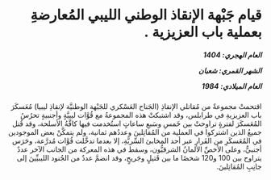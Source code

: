 <h1 dir="rtl">قيام جَبْهة الإنقاذ الوطني الليبي المُعارضةِ بعملية باب العزيزية .</h1>

<h5 dir="rtl">العام الهجري:  1404

الشهر القمري: شعبان

العام الميلادي: 1984</h5>

<p dir="rtl">اقتحمتْ مجموعةٌ من مُقاتلي الإنقاذِ (الجَناح العَسْكري للجَبْهة الوطنيَّة لإنقاذِ ليبيا) مُعَسكَرَ باب العزيزيةِ في طرابلس، وقد اشتبكتْ هذه المجموعةُ مع قُوَّات ليبيَّةٍ وأجنبيةٍ تحرُسُ المُعَسكَرَ لفترةٍ تراوحتْ بين خَمسِ وسَبعِ ساعاتٍ استُخدمت فيها كافَّةُ الأسلحة، وقد قُتل جميعُ الذين اشتركوا في العملية من المُقاتِلينَ وعددُهم ثمانية، ولم يتمكَّنْ بعض الموجودين في المُعَسكَرِ من الفَرار عبر أحد المخابئ السِّريَّةِ، إلا بعدما تدخَّلت قُوَّات مُدرَّعة، وحَرَس أجنبيٌّ، وعلى الأخصِّ الألمانُ الشرقيُّون، وسقط في هذه المعركة من الجانب الآخر عددٌ يتراوح بين 100 و120 شخصًا ما بين قَتيلٍ وجَريحٍ، وقد انضمَّ عددٌ من الجُنود الليبيِّينَ إلى جانِبِ المُقاتِلينَ.</p></br>
